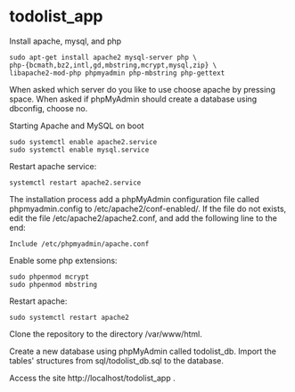 # todolist_app

Install apache, mysql, and php

    sudo apt-get install apache2 mysql-server php \
    php-{bcmath,bz2,intl,gd,mbstring,mcrypt,mysql,zip} \
    libapache2-mod-php phpmyadmin php-mbstring php-gettext

When asked which server do you like to use choose apache by pressing space. 
When asked if phpMyAdmin should create a database using dbconfig, choose no. 

Starting Apache and MySQL on boot

    sudo systemctl enable apache2.service
    sudo systemctl enable mysql.service

Restart apache service:

    systemctl restart apache2.service

The installation process add a phpMyAdmin configuration file called phpmyadmin.config to /etc/apache2/conf-enabled/. If the file do not exists, edit the file /etc/apache2/apache2.conf, and add the following line to the end:

    Include /etc/phpmyadmin/apache.conf

Enable some php extensions: 

    sudo phpenmod mcrypt
    sudo phpenmod mbstring
  
Restart apache:

    sudo systemctl restart apache2

Clone the repository to the directory /var/www/html. 

Create a new database using phpMyAdmin called todolist_db. 
Import the tables' structures from sql/todolist_db.sql to the database.

Access the site http://localhost/todolist_app .
